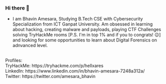 <!--[ ![MasterHead](your image link) ](https://github.com/Bhavin-Amesara)-->
### Hi there 👋

<!--
**Bhavin-Amesara/Bhavin-Amesara** is a ✨ _special_ ✨ repository because its `README.md` (this file) appears on your GitHub profile.

Here are some ideas to get you started:
-->

- I am Bhavin Amesara, Studying B.Tech CSE with Cybersecurity Specialization from ICT Ganpat University. Am obsessed in learning about hacking, creating malware and payloads, playing CTF Challenges solving TryHackMe rooms [P.S. I'm in top 1% and if you to congrats! :wink:] and looking for some opportunities to learn about Digital Forensics on adnvanced level. 

</br>
Profiles: </br>
TryHackMe: https://tryhackme.com/p/hellxares</br>
LinkedIn: https://www.linkedin.com/in/bhavin-amesara-7248a312a/</br>
Twitter: https://twitter.com/amesara_bhavin</br>
